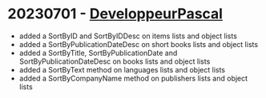 # 20230701 - [DeveloppeurPascal](https://github.com/DeveloppeurPascal)

* added a SortByID and SortByIDDesc on items lists and object lists
* added a SortByPublicationDateDesc on short books lists and object lists
* added a SortByTitle, SortByPublicationDate and SortByPublicationDateDesc on books lists and object lists
* added a SortByText method on languages lists and object lists
* added a SortByCompanyName method on publishers lists and object lists
